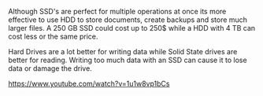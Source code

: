 Although SSD's are perfect for multiple operations at once its more effective to use HDD to store documents, create backups and store much larger files. A 250 GB SSD could cost up to 250$ while a HDD with 4 TB can cost less or the same price.

Hard Drives are a lot better for writing data while Solid State drives are better for reading. Writing too much data with an SSD can cause it to lose data or damage the drive. 

https://www.youtube.com/watch?v=1u1w8vp1bCs
